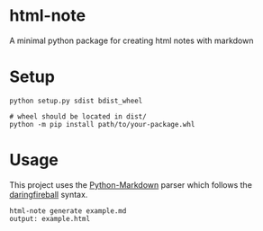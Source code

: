 # html-note

A minimal python package for creating html notes with markdown

# Setup

```
python setup.py sdist bdist_wheel

# wheel should be located in dist/
python -m pip install path/to/your-package.whl
```

# Usage

This project uses the [Python-Markdown](https://pypi.org/project/Markdown/) parser which follows the [daringfireball](https://daringfireball.net/projects/markdown/basics) syntax.

```
html-note generate example.md
output: example.html
```